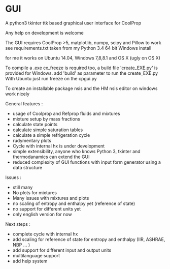 # GUI

A python3 tkinter ttk based graphical user interface for CoolProp

Any help on development is welcome

The GUI requires CoolProp >5, matplotlib, numpy, scipy and Pillow to work
see requirements.txt taken from my Python 3.4 64 bit Windows install

for me it works on Ubuntu 14.04, Windows 7,8,8.1 and OS X (ugly on OS X)

To compile a .exe cx_freeze is required too, a build file 'create_EXE.py' is 
provided for Windows. add 'build' as parameter to run the create_EXE.py
With Ubuntu just run freeze on the cpgui.py

To create an installable package nsis and the HM nsis editor on windows work nicely

General features :
- usage of Coolprop and Refprop fluids and mixtures
- mixture setup by mass fractions
- calculate state points
- calculate simple saturation tables
- calculate a simple refrigeration cycle
- rudymentary plots
- Cycle with internal hx is under development
- simple extensibility, anyone who knows Python 3, tkinter and thermodanamics can extend the GUI
- reduced complexity of GUI functions with input form generator using a data structure

Issues :
- still many
- No plots for mixtures
- Many issues with mixtures and plots
- no scaling of entropy and enthalpy yet (reference of state)
- no support for different units yet
- only english version for now

Next steps :
- complete cycle with internal hx
- add scaling for reference of state for entropy and enthalpy (IIR, ASHRAE, NBP ... )
- add support for different input and output units
- multilanguage support
- add help system

